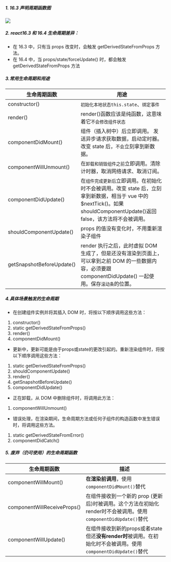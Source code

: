 ##### 1. 16.3 声明周期函数图

![](D:\project\front-end\react\member-points-mgt\docs\images\hooks163.png)

##### 2. react16.3 和 16.4 生命周期差异：

- 在 16.3 中，只有当 props 改变时，会触发 getDerivedStateFromProps 方法。
- 在 16.4 中，当 props/state/forceUpdate() 时，都会触发 getDerivedStateFromProps 方法

##### 3.常用生命周期和用途

| 生命周期函数              | 用途                                                                                                                                                                      |
| ------------------------- | ------------------------------------------------------------------------------------------------------------------------------------------------------------------------- |
| constructor()             | `初始化本地状态this.state`、`绑定事件`                                                                                                                                    |
| render()                  | render()函数应该是纯函数，这意味着它`不会修改组件状态`                                                                                                                    |
| componentDidMount()       | 组件（插入树中）后立即调用。 发送异步请求获取数据，启动定时器。改变 state 后，`不会`立刻拿到新数据。                                                                      |
| componentWillUnmount()    | 在`卸载和销毁组件之前`立即调用。清除计时器，取消网络请求、取消订阅。                                                                                                      |
| componentDidUpdate()      | 在`组件完成更新后`立即调用。在初始化时不会被调用。改变 state 后，立刻拿到新数据，相当于 vue 中的$nextTick()。如果 shouldComponentUpdate()返回 false，该方法将不会被调用。 |
| shouldComponentUpdate()   | props 的值没有变化时，不用重新渲染子组件                                                                                                                                  |
| getSnapshotBeforeUpdate() | render 执行之后，此时虚拟 DOM 生成了，但是还没有渲染到页面上，可以拿到之前 DOM 的一些数据内容，必须要跟 componentDidUpdate() 一起使用。保存`滚动条`的位置。               |

##### 4.具体场景触发的生命周期

- 在创建组件实例并将其插入 DOM 时，将按以下顺序调用这些方法：

1. constructor()
2. static getDerivedStateFromProps()
3. render()
4. componentDidMount()

- 更新中，更新可能是由于props或state的更改引起的。重新渲染组件时，将按以下顺序调用这些方法：

1. static getDerivedStateFromProps()
2. shouldComponentUpdate()
3. render()
4. getSnapshotBeforeUpdate()
5. componentDidUpdate()

- 正在卸载，从 DOM 中删除组件时，将调用此方法：
1. componentWillUnmount()

- 错误处理，在渲染期间，生命周期方法或任何子组件的构造函数中发生错误时，将调用这些方法。

1. static getDerivedStateFromError()
2. componentDidCatch()

##### 5. 废弃（仍可使用）的生命周期函数

| 生命周期函数                | 描述                                                         |
| --------------------------- | ------------------------------------------------------------ |
| componentWillMount()        | **在渲染前调用**，使用`componentDidMount()`替代              |
| componentWillReceiveProps() | 在组件接收到一个新的 prop (更新后)时被调用。这个方法在初始化render时不会被调用。使用`componentDidUpdate()`替代 |
| componentWillUpdate()       | 在组件接收到新的props或者state但还**没有render时**被调用。在初始化时不会被调用。使用`componentDidUpdate()`替代 |
